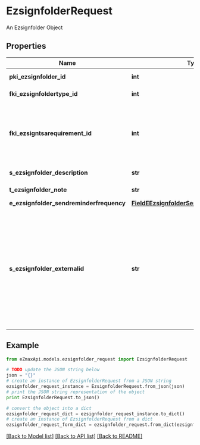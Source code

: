 # EzsignfolderRequest

An Ezsignfolder Object

## Properties

Name | Type | Description | Notes
------------ | ------------- | ------------- | -------------
**pki_ezsignfolder_id** | **int** | The unique ID of the Ezsignfolder | [optional] 
**fki_ezsignfoldertype_id** | **int** | The unique ID of the Ezsignfoldertype. | 
**fki_ezsigntsarequirement_id** | **int** | The unique ID of the Ezsigntsarequirement.  Determine if a Time Stamping Authority should add a timestamp on each of the signature. Valid values:  |Value|Description| |-|-| |1|No. TSA Timestamping will requested. This will make all signatures a lot faster since no round-trip to the TSA server will be required. Timestamping will be made using eZsign server&#39;s time.| |2|Best effort. Timestamping from a Time Stamping Authority will be requested but is not mandatory. In the very improbable case it cannot be completed, the timestamping will be made using eZsign server&#39;s time. **Additional fee applies**| |3|Mandatory. Timestamping from a Time Stamping Authority will be requested and is mandatory. In the very improbable case it cannot be completed, the signature will fail and the user will be asked to retry. **Additional fee applies**| | [optional] 
**s_ezsignfolder_description** | **str** | The description of the Ezsignfolder | 
**t_ezsignfolder_note** | **str** | Note about the Ezsignfolder | [optional] 
**e_ezsignfolder_sendreminderfrequency** | [**FieldEEzsignfolderSendreminderfrequency**](FieldEEzsignfolderSendreminderfrequency.md) |  | 
**s_ezsignfolder_externalid** | **str** | This field can be used to store an External ID from the client&#39;s system.  Anything can be stored in this field, it will never be evaluated by the eZmax system and will be returned AS-IS.  To store multiple values, consider using a JSON formatted structure, a URL encoded string, a CSV or any other custom format.  | [optional] 

## Example

```python
from eZmaxApi.models.ezsignfolder_request import EzsignfolderRequest

# TODO update the JSON string below
json = "{}"
# create an instance of EzsignfolderRequest from a JSON string
ezsignfolder_request_instance = EzsignfolderRequest.from_json(json)
# print the JSON string representation of the object
print EzsignfolderRequest.to_json()

# convert the object into a dict
ezsignfolder_request_dict = ezsignfolder_request_instance.to_dict()
# create an instance of EzsignfolderRequest from a dict
ezsignfolder_request_form_dict = ezsignfolder_request.from_dict(ezsignfolder_request_dict)
```
[[Back to Model list]](../README.md#documentation-for-models) [[Back to API list]](../README.md#documentation-for-api-endpoints) [[Back to README]](../README.md)


